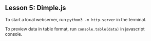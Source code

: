 ## Lesson 5: Dimple.js

To start a local webserver, run `python3 -m http.server` in the terminal.

To preview data in table format, run `console.table(data)` in javascript console.
